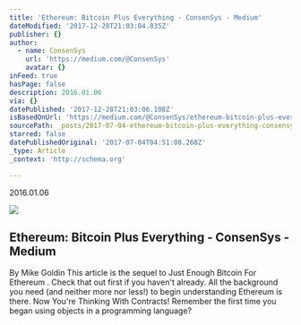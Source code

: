 ```yaml
---
title: 'Ethereum: Bitcoin Plus Everything - ConsenSys - Medium'
dateModified: '2017-12-28T21:03:04.835Z'
publisher: {}
author:
  - name: ConsenSys
    url: 'https://medium.com/@ConsenSys'
    avatar: {}
inFeed: true
hasPage: false
description: 2016.01.06
via: {}
datePublished: '2017-12-28T21:03:06.108Z'
isBasedOnUrl: 'https://medium.com/@ConsenSys/ethereum-bitcoin-plus-everything-a506dc780106'
sourcePath: _posts/2017-07-04-ethereum-bitcoin-plus-everything-consensys-medium.md
starred: false
datePublishedOriginal: '2017-07-04T04:51:08.268Z'
_type: Article
_context: 'http://schema.org'

---
```

2016.01.06

<article style=""><img src="https://imgflo.herokuapp.com/graph/2b2431f8e7ba7b0/55d2204bee9cb3b77e43f94f3f4abe6b/noop.png?input=https%3A%2F%2Fcdn-images-1.medium.com%2Fmax%2F1200%2F1*Q1xVS-11XOCko5I56VmT7g.png" /><h1>Ethereum: Bitcoin Plus Everything - ConsenSys - Medium</h1><p>By Mike Goldin This article is the sequel to Just Enough Bitcoin For Ethereum . Check that out first if you haven't already. All the background you need (and neither more nor less!) to begin understanding Ethereum is there. Now You're Thinking With Contracts! Remember the first time you began using objects in a programming language?</p></article>